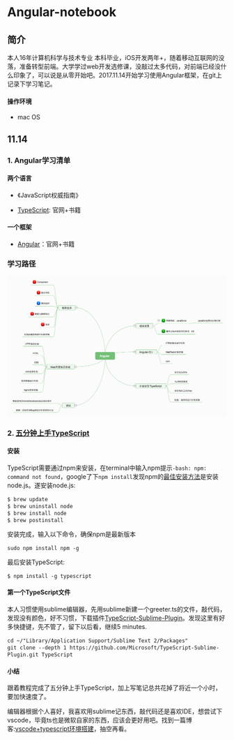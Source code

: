 # Angular-notebook

## 简介

本人16年计算机科学与技术专业 本科毕业，iOS开发两年+，随着移动互联网的没落，准备转型前端。大学学过web开发选修课，没敲过太多代码，对前端已经没什么印象了，可以说是从零开始吧。2017.11.14开始学习使用Angular框架，在git上记录下学习笔记。

#### 操作环境

* mac OS

## 11.14

### 1. Angular学习清单

#### 两个语言

* 《JavaScript权威指南》

* [TypeScript](https://tslang.cn/): 官网+书籍

#### 一个框架

* [Angular](https://angular.cn/)：官网+书籍

### 学习路径
![](angular学习路径.png)

### 2. [五分钟上手TypeScript](https://tslang.cn/docs/handbook/typescript-in-5-minutes.html)

#### 安装

TypeScript需要通过npm来安装，在terminal中输入npm提示`-bash: npm: command not found`，google了下`npm install`发现npm的[最佳安装方法](http://blog.npmjs.org/post/85484771375/how-to-install-npm)是安装node.js。遂安装node.js:

```
$ brew update
$ brew uninstall node
$ brew install node
$ brew postinstall 
```

安装完成，输入以下命令，确保npm是最新版本

```
sudo npm install npm -g
```

最后安装TypeScript:

```
$ npm install -g typescript
```

#### 第一个TypeScript文件

本人习惯使用sublime编辑器，先用sublime新建一个greeter.ts的文件，敲代码，发现没有颜色，好不习惯，下载插件[TypeScript-Sublime-Plugin](https://github.com/Microsoft/TypeScript-Sublime-Plugin)。发现这里有好多快捷键，先不管了，留下以后看，继续5 minutes.

```
cd ~/"Library/Application Support/Sublime Text 2/Packages"
git clone --depth 1 https://github.com/Microsoft/TypeScript-Sublime-Plugin.git TypeScript
```

#### 小结

跟着教程完成了五分钟上手TypeScript，加上写笔记总共花掉了将近一个小时，要加快速度了。

编辑器根据个人喜好，我喜欢用sublime记东西，敲代码还是喜欢IDE，想尝试下vscode，毕竟ts也是微软自家的东西，应该会更好用吧。找到一篇博客:[vscode+typescript环境搭建](http://blog.wolksoftware.com/setting-up-your-typescript-vs-code-development-environment)，抽空再看。

